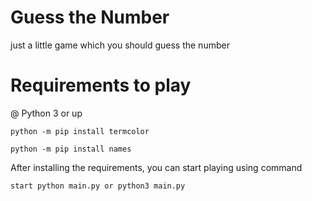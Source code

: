 # Guess the Number

just a little game which you should guess the number

# Requirements to play 

@ Python 3 or up

    python -m pip install termcolor

    python -m pip install names
  

After installing the requirements, you can start playing using command

    start python main.py or python3 main.py
